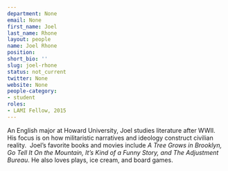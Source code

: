 ```yaml
---
department: None
email: None
first_name: Joel
last_name: Rhone
layout: people
name: Joel Rhone
position:
short_bio: ''
slug: joel-rhone
status: not_current
twitter: None
website: None
people-category:
- student
roles:
- LAMI Fellow, 2015
---
```


An English major at Howard University, Joel studies literature after WWII. His focus is on how militaristic narratives and ideology construct civilian reality.  Joel’s favorite books and movies include _A Tree Grows in Brooklyn, Go Tell It On the Mountain, It’s Kind of a Funny Story, and The Adjustment Bureau_. He also loves plays, ice cream, and board games.
